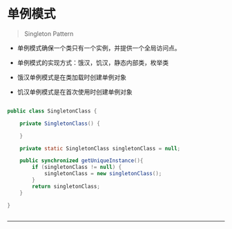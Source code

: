 # 单例模式
> Singleton Pattern


- 单例模式确保一个类只有一个实例，并提供一个全局访问点。

- 单例模式的实现方式：饿汉，饥汉，静态内部类，枚举类

- 饿汉单例模式是在类加载时创建单例对象
- 饥汉单例模式是在首次使用时创建单例对象

```java

public class SingletonClass {

    private SingletonClass() {

    }

    private static SingletonClass singletonClass = null;

    public synchronized getUniqueInstance(){
        if (singletonClass != null) {
            singletonClass = new singletonClass();
        }
        return singletonClass;
    }

}



```


---
